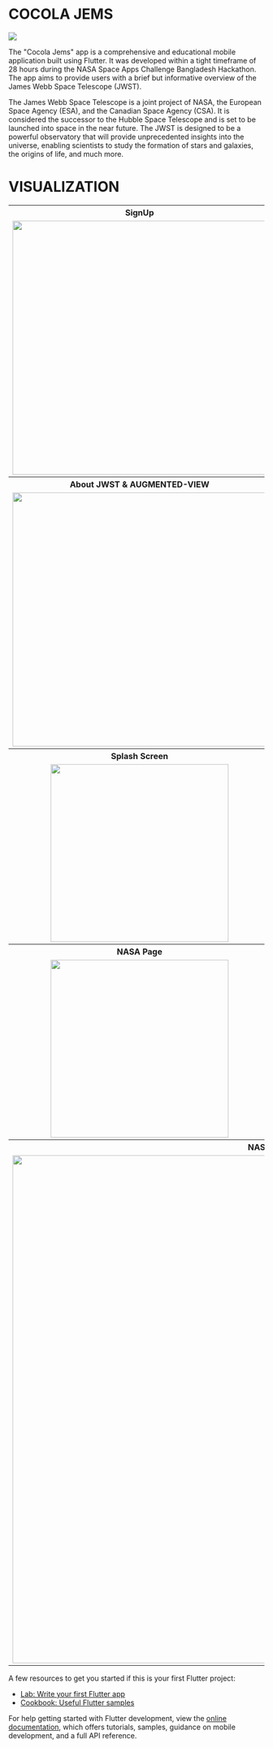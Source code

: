 # COCOLA JEMS
<img src="https://github.com/Jackfrst/Cocola_Jems/assets/60434580/4796f31e-5493-4141-9065-d49b54702a1a">

The "Cocola Jems" app is a comprehensive and educational mobile application built using Flutter. It was developed within a tight timeframe of 28 hours during the NASA Space Apps Challenge Bangladesh Hackathon. The app aims to provide users with a brief but informative overview of the James Webb Space Telescope (JWST).

The James Webb Space Telescope is a joint project of NASA, the European Space Agency (ESA), and the Canadian Space Agency (CSA). It is considered the successor to the Hubble Space Telescope and is set to be launched into space in the near future. The JWST is designed to be a powerful observatory that will provide unprecedented insights into the universe, enabling scientists to study the formation of stars and galaxies, the origins of life, and much more.

# VISUALIZATION 

<table align="center">
  <tr>
    <th>SignUp</th>
    <th>LandingPage</th>
  </tr>
  <tr>
    <td><img src="https://github.com/Jackfrst/Cocola_Jems/assets/60434580/4796f31e-5493-4141-9065-d49b54702a1a" width="500"></td>
    <td><img src="https://github.com/Jackfrst/Cocola_Jems/assets/60434580/5338ef0f-b80b-4e73-9c8b-02eb0ebffb6c" width="500"></td>
  </tr>
  <tr>
    <th>About JWST & AUGMENTED-VIEW</th>
    <th>NAVIGATION</th>
  </tr>
  <tr>
    <td><img src="https://github.com/Jackfrst/Cocola_Jems/assets/60434580/726f0159-98c7-4440-bd75-a8dea9ae2d81" width="500"></td>
    <td><img src="https://github.com/Jackfrst/Cocola_Jems/assets/60434580/25504e31-853d-4424-b626-613f71018024" width="500"></td>
  </tr>
  <tr>
    <th>Splash Screen</th>
    <th>Game Page</th>
  </tr>
  <tr align="center">
    <td><img src="https://github.com/Jackfrst/Cocola_Jems/assets/60434580/3993c3b2-acad-4974-8864-4b837ade3a38" width="350"></td>
    <td><img src="https://github.com/Jackfrst/Cocola_Jems/assets/60434580/c84e8b2e-6804-4a79-90ec-2a01a4edb507" width="350"></td>
  </tr>
  <tr>
    <th>NASA Page</th>
    <th>QUIZ Page</th>
  </tr>
  <tr align="center">
    <td><img src="https://github.com/Jackfrst/Cocola_Jems/assets/60434580/9d522205-aaf3-4a9b-a69f-6fb49aeca749" width="350"></td>
    <td><img src="https://github.com/Jackfrst/Cocola_Jems/assets/60434580/ea2c6745-dac4-4cbb-b4e1-61f5c271539f" width="350"></td>
  </tr>
  
  <tr>
    <th colspan = "2">NASA Page</th
  </tr>
  <tr>
    <td colspan = "2"><img src="https://github.com/Jackfrst/Cocola_Jems/assets/60434580/cd8e8c32-427c-40be-83b0-03162debbdca" width="1000"></td>
  </tr>
</table>



A few resources to get you started if this is your first Flutter project:

- [Lab: Write your first Flutter app](https://docs.flutter.dev/get-started/codelab)
- [Cookbook: Useful Flutter samples](https://docs.flutter.dev/cookbook)

For help getting started with Flutter development, view the
[online documentation](https://docs.flutter.dev/), which offers tutorials,
samples, guidance on mobile development, and a full API reference.

